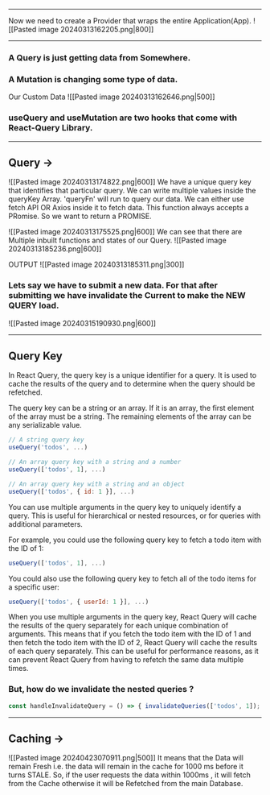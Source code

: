 - - -
Now we need to create a Provider that wraps the entire Application(App).
![[Pasted image 20240313162205.png|800]]
- - -

### A Query is just getting data from Somewhere.
### A Mutation is changing some type of data.

Our Custom Data 
![[Pasted image 20240313162646.png|500]]

### useQuery and useMutation are two hooks that come with React-Query Library.
- - -

## Query ->
![[Pasted image 20240313174822.png|600]]
We have a unique query key that identifies that particular query. We can write multiple values inside the queryKey Array.
'queryFn' will run to query our data. We can either use fetch API OR Axios inside it to fetch data. This function always accepts a PRomise. So we want to return a PROMISE.

![[Pasted image 20240313175525.png|600]]
We can see that there are Multiple inbuilt functions and states of our Query.
![[Pasted image 20240313185236.png|600]]

OUTPUT
![[Pasted image 20240313185311.png|300]]

### Lets say we have to submit a new data. For that after submitting we have invalidate the Current to make the NEW QUERY load.
![[Pasted image 20240315190930.png|600]]
- - -

## Query Key
In React Query, the query key is a unique identifier for a query. It is used to cache the results of the query and to determine when the query should be refetched.

The query key can be a string or an array. If it is an array, the first element of the array must be a string. The remaining elements of the array can be any serializable value.
```javascript
// A string query key
useQuery('todos', ...)

// An array query key with a string and a number
useQuery(['todos', 1], ...)

// An array query key with a string and an object
useQuery(['todos', { id: 1 }], ...)
```
You can use multiple arguments in the query key to uniquely identify a query. This is useful for hierarchical or nested resources, or for queries with additional parameters.

For example, you could use the following query key to fetch a todo item with the ID of 1:
```javascript
useQuery(['todos', 1], ...)
```

You could also use the following query key to fetch all of the todo items for a specific user:
```javascript
useQuery(['todos', { userId: 1 }], ...)
```

When you use multiple arguments in the query key, React Query will cache the results of the query separately for each unique combination of arguments. This means that if you fetch the todo item with the ID of 1 and then fetch the todo item with the ID of 2, React Query will cache the results of each query separately.
This can be useful for performance reasons, as it can prevent React Query from having to refetch the same data multiple times.

### But, how do we invalidate the nested queries ?
```javascript
const handleInvalidateQuery = () => { invalidateQueries(['todos', 1]); // Invalidating the query with key ['todos', 1] };
```
---
## Caching ->
![[Pasted image 20240423070911.png|500]]
It means that the Data will remain Fresh i.e. the data will remain in the cache for 1000 ms before it turns STALE.
So, if the user requests the data within 1000ms , it will fetch from the Cache otherwise it will be Refetched from the main Database.